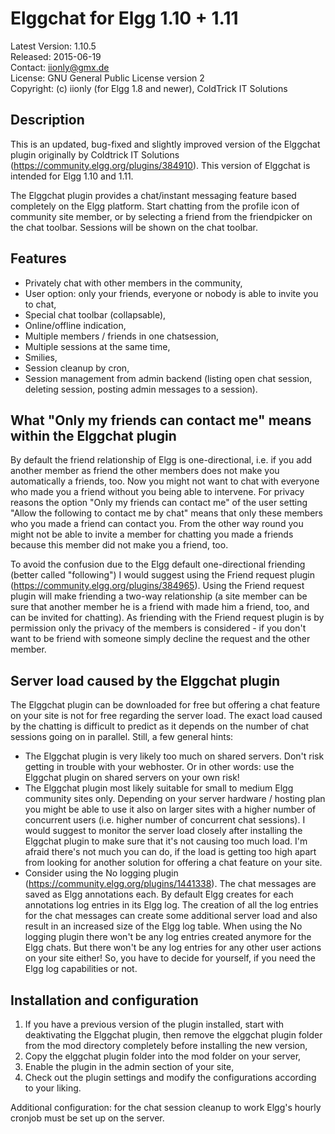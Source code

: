 Elggchat for Elgg 1.10 + 1.11
=============================

Latest Version: 1.10.5  
Released: 2015-06-19  
Contact: iionly@gmx.de  
License: GNU General Public License version 2  
Copyright: (c) iionly (for Elgg 1.8 and newer), ColdTrick IT Solutions  


Description
-----------

This is an updated, bug-fixed and slightly improved version of the Elggchat plugin originally by Coldtrick IT Solutions (https://community.elgg.org/plugins/384910). This version of Elggchat is intended for Elgg 1.10 and 1.11.

The Elggchat plugin provides a chat/instant messaging feature based completely on the Elgg platform. Start chatting from the profile icon of community site member, or by selecting a friend from the friendpicker on the chat toolbar. Sessions will be shown on the chat toolbar.

Features
--------

- Privately chat with other members in the community,
- User option: only your friends, everyone or nobody is able to invite you to chat,
- Special chat toolbar (collapsable),
- Online/offline indication,
- Multiple members / friends in one chatsession,
- Multiple sessions at the same time,
- Smilies,
- Session cleanup by cron,
- Session management from admin backend (listing open chat session, deleting session, posting admin messages to a session).

What "Only my friends can contact me" means within the Elggchat plugin
----------------------------------------------------------------------

By default the friend relationship of Elgg is one-directional, i.e. if you add another member as friend the other members does not make you automatically a friends, too. Now you might not want to chat with everyone who made you a friend without you being able to intervene. For privacy reasons the option "Only my friends can contact me" of the user setting "Allow the following to contact me by chat" means that only these members who you made a friend can contact you. From the other way round you might not be able to invite a member for chatting you made a friends because this member did not make you a friend, too.

To avoid the confusion due to the Elgg default one-directional friending (better called "following") I would suggest using the Friend request plugin (https://community.elgg.org/plugins/384965). Using the Friend request plugin will make friending a two-way relationship (a site member can be sure that another member he is a friend with made him a friend, too, and can be invited for chatting). As friending with the Friend request plugin is by permission only the privacy of the members is considered - if you don't want to be friend with someone simply decline the request and the other member.

Server load caused by the Elggchat plugin
-----------------------------------------

The Elggchat plugin can be downloaded for free but offering a chat feature on your site is not for free regarding the server load. The exact load caused by the chatting is difficult to predict as it depends on the number of chat sessions going on in parallel. Still, a few general hints:

- The Elggchat plugin is very likely too much on shared servers. Don't risk getting in trouble with your webhoster. Or in other words: use the Elggchat plugin on shared servers on your own risk!
- The Elggchat plugin most likely suitable for small to medium Elgg community sites only. Depending on your server hardware / hosting plan you might be able to use it also on larger sites with a higher number of concurrent users (i.e. higher number of concurrent chat sessions). I would suggest to monitor the server load closely after installing the Elggchat plugin to make sure that it's not causing too much load. I'm afraid there's not much you can do, if the load is getting too high apart from looking for another solution for offering a chat feature on your site.
- Consider using the No logging plugin (https://community.elgg.org/plugins/1441338). The chat messages are saved as Elgg annotations each. By default Elgg creates for each annotations log entries in its Elgg log. The creation of all the log entries for the chat messages can create some additional server load and also result in an increased size of the Elgg log table. When using the No logging plugin there won't be any log entries created anymore for the Elgg chats. But there won't be any log entries for any other user actions on your site either! So, you have to decide for yourself, if you need the Elgg log capabilities or not.

Installation and configuration
------------------------------

1. If you have a previous version of the plugin installed, start with deaktivating the Elggchat plugin, then remove the elggchat plugin folder from the mod directory completely before installing the new version,
2. Copy the elggchat plugin folder into the mod folder on your server,
3. Enable the plugin in the admin section of your site,
4. Check out the plugin settings and modify the configurations according to your liking.

Additional configuration: for the chat session cleanup to work Elgg's hourly cronjob must be set up on the server.
